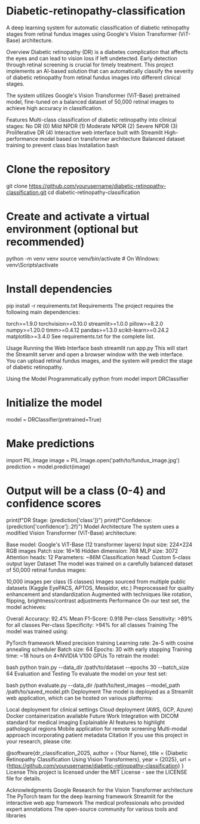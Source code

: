 # Diabetic-retinopathy-classification


A deep learning system for automatic classification of diabetic retinopathy stages from retinal fundus images using Google's Vision Transformer (ViT-Base) architecture.

Overview
Diabetic retinopathy (DR) is a diabetes complication that affects the eyes and can lead to vision loss if left undetected. Early detection through retinal screening is crucial for timely treatment. This project implements an AI-based solution that can automatically classify the severity of diabetic retinopathy from retinal fundus images into different clinical stages.

The system utilizes Google's Vision Transformer (ViT-Base) pretrained model, fine-tuned on a balanced dataset of 50,000 retinal images to achieve high accuracy in classification.

Features
Multi-class classification of diabetic retinopathy into clinical stages:
No DR (0)
Mild NPDR (1)
Moderate NPDR (2)
Severe NPDR (3)
Proliferative DR (4)
Interactive web interface built with Streamlit
High-performance model based on transformer architecture
Balanced dataset training to prevent class bias
Installation
bash
# Clone the repository
git clone https://github.com/yourusername/diabetic-retinopathy-classification.git
cd diabetic-retinopathy-classification

# Create and activate a virtual environment (optional but recommended)
python -m venv venv
source venv/bin/activate  # On Windows: venv\Scripts\activate

# Install dependencies
pip install -r requirements.txt
Requirements
The project requires the following main dependencies:

torch>=1.9.0
torchvision>=0.10.0
streamlit>=1.0.0
pillow>=8.2.0
numpy>=1.20.0
timm>=0.4.12
pandas>=1.3.0
scikit-learn>=0.24.2
matplotlib>=3.4.0
See requirements.txt for the complete list.

Usage
Running the Web Interface
bash
streamlit run app.py
This will start the Streamlit server and open a browser window with the web interface. You can upload retinal fundus images, and the system will predict the stage of diabetic retinopathy.

Using the Model Programmatically
python
from model import DRClassifier

# Initialize the model
model = DRClassifier(pretrained=True)

# Make predictions
import PIL.Image
image = PIL.Image.open('path/to/fundus_image.jpg')
prediction = model.predict(image)

# Output will be a class (0-4) and confidence scores
print(f"DR Stage: {prediction['class']}")
print(f"Confidence: {prediction['confidence']:.2f}")
Model Architecture
The system uses a modified Vision Transformer (ViT-Base) architecture:

Base model: Google's ViT-Base (12 transformer layers)
Input size: 224×224 RGB images
Patch size: 16×16
Hidden dimension: 768
MLP size: 3072
Attention heads: 12
Parameters: ~86M
Classification head: Custom 5-class output layer
Dataset
The model was trained on a carefully balanced dataset of 50,000 retinal fundus images:

10,000 images per class (5 classes)
Images sourced from multiple public datasets (Kaggle EyePACS, APTOS, Messidor, etc.)
Preprocessed for quality enhancement and standardization
Augmented with techniques like rotation, flipping, brightness/contrast adjustments
Performance
On our test set, the model achieves:

Overall Accuracy: 92.4%
Mean F1-Score: 0.918
Per-class Sensitivity: >89% for all classes
Per-class Specificity: >94% for all classes
Training
The model was trained using:

PyTorch framework
Mixed precision training
Learning rate: 2e-5 with cosine annealing scheduler
Batch size: 64
Epochs: 30 with early stopping
Training time: ~18 hours on 4×NVIDIA V100 GPUs
To retrain the model:

bash
python train.py --data_dir /path/to/dataset --epochs 30 --batch_size 64
Evaluation and Testing
To evaluate the model on your test set:

bash
python evaluate.py --data_dir /path/to/test_images --model_path /path/to/saved_model.pth
Deployment
The model is deployed as a Streamlit web application, which can be hosted on various platforms:

Local deployment for clinical settings
Cloud deployment (AWS, GCP, Azure)
Docker containerization available
Future Work
Integration with DICOM standard for medical imaging
Explainable AI features to highlight pathological regions
Mobile application for remote screening
Multi-modal approach incorporating patient metadata
Citation
If you use this project in your research, please cite:

@software{dr_classification_2025,
  author = {Your Name},
  title = {Diabetic Retinopathy Classification Using Vision Transformers},
  year = {2025},
  url = {https://github.com/yourusername/diabetic-retinopathy-classification}
}
License
This project is licensed under the MIT License - see the LICENSE file for details.

Acknowledgments
Google Research for the Vision Transformer architecture
The PyTorch team for the deep learning framework
Streamlit for the interactive web app framework
The medical professionals who provided expert annotations
The open-source community for various tools and libraries
